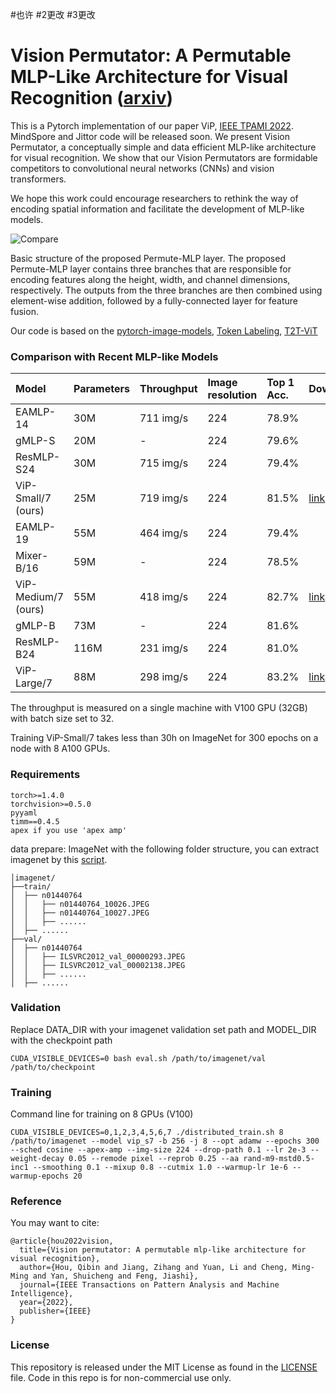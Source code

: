#也许
#2更改
#3更改
#
# Vision Permutator: A Permutable MLP-Like Architecture for Visual Recognition ([arxiv](https://arxiv.org/abs/2106.12368))

This is a Pytorch implementation of our paper ViP, [IEEE TPAMI 2022](https://ieeexplore.ieee.org/abstract/document/9693166/). MindSpore and Jittor code will be released soon. We present Vision Permutator, a conceptually simple and data efficient
MLP-like architecture for visual recognition. We show that our Vision Permutators are formidable competitors to convolutional neural
networks (CNNs) and vision transformers. 

We hope this work could encourage researchers to rethink the way of encoding spatial
information and facilitate the development of MLP-like models.

![Compare](permute_mlp.png)

Basic structure of the proposed Permute-MLP layer. The proposed Permute-MLP layer contains
three branches that are responsible for encoding features along the height, width, and channel
dimensions, respectively. The outputs from the three branches are then combined using element-wise addition, followed by a fully-connected layer for feature fusion.

Our code is based on the [pytorch-image-models](https://github.com/rwightman/pytorch-image-models), [Token Labeling](https://github.com/zihangJiang/TokenLabelinghttps://github.com/rwightman), [T2T-ViT](https://github.com/yitu-opensource/T2T-ViT)

### Comparison with Recent MLP-like Models

| Model                | Parameters | Throughput | Image resolution | Top 1 Acc. | Download | Logs  |
| :------------------- | :--------- | :--------- | :--------------- | :--------- | :------- | :---- |
| EAMLP-14             | 30M        | 711 img/s  |       224        |  78.9%     |          |       |
| gMLP-S               | 20M        | -          |       224        |  79.6%     |          |       |
| ResMLP-S24           | 30M        | 715 img/s  |       224        |  79.4%     |          |       |
| ViP-Small/7 (ours)   | 25M        | 719 img/s  |       224        |  81.5%     | [link](https://drive.google.com/file/d/1cX6eauDrsGsLSZnqsX7cl0oiKX8Dzv5z/view?usp=sharing) | [log](https://github.com/Andrew-Qibin/VisionPermutator/blob/main/logs/vip_s7.log)    |
| EAMLP-19             | 55M        | 464 img/s  |       224        |  79.4%     |          |       |
| Mixer-B/16           | 59M        | -          |       224        |  78.5%     |          |       |
| ViP-Medium/7 (ours)  | 55M        | 418 img/s  |       224        |  82.7%     | [link](https://drive.google.com/file/d/15y5WMypthpbBFdc01E3mJCZit7q0Yn8m/view?usp=sharing) | [log](https://github.com/Andrew-Qibin/VisionPermutator/blob/main/logs/vip_m7.log)    |
| gMLP-B               | 73M        | -          |       224        |  81.6%     |          |       |
| ResMLP-B24           | 116M       | 231 img/s  |       224        |  81.0%     |          |       |
| ViP-Large/7          | 88M        | 298 img/s  |       224        |  83.2%     | [link](https://drive.google.com/file/d/14F5IXGXmB_3jrwK33Efae-WEb5D_G85c/view?usp=sharing) | [log](https://github.com/Andrew-Qibin/VisionPermutator/blob/main/logs/vip_L7.log)    |

The throughput is measured on a single machine with V100 GPU (32GB) with batch size set to 32.

Training ViP-Small/7 takes less than 30h on ImageNet for 300 epochs on a node with 8 A100 GPUs.

### Requirements

```
torch>=1.4.0
torchvision>=0.5.0
pyyaml
timm==0.4.5
apex if you use 'apex amp'
```

data prepare: ImageNet with the following folder structure, you can extract imagenet by this [script](https://gist.github.com/BIGBALLON/8a71d225eff18d88e469e6ea9b39cef4).

```
│imagenet/
├──train/
│  ├── n01440764
│  │   ├── n01440764_10026.JPEG
│  │   ├── n01440764_10027.JPEG
│  │   ├── ......
│  ├── ......
├──val/
│  ├── n01440764
│  │   ├── ILSVRC2012_val_00000293.JPEG
│  │   ├── ILSVRC2012_val_00002138.JPEG
│  │   ├── ......
│  ├── ......
```

### Validation
Replace DATA_DIR with your imagenet validation set path and MODEL_DIR with the checkpoint path
```
CUDA_VISIBLE_DEVICES=0 bash eval.sh /path/to/imagenet/val /path/to/checkpoint
```

### Training

Command line for training on 8 GPUs (V100)
```
CUDA_VISIBLE_DEVICES=0,1,2,3,4,5,6,7 ./distributed_train.sh 8 /path/to/imagenet --model vip_s7 -b 256 -j 8 --opt adamw --epochs 300 --sched cosine --apex-amp --img-size 224 --drop-path 0.1 --lr 2e-3 --weight-decay 0.05 --remode pixel --reprob 0.25 --aa rand-m9-mstd0.5-inc1 --smoothing 0.1 --mixup 0.8 --cutmix 1.0 --warmup-lr 1e-6 --warmup-epochs 20
```


### Reference
You may want to cite:
```
@article{hou2022vision,
  title={Vision permutator: A permutable mlp-like architecture for visual recognition},
  author={Hou, Qibin and Jiang, Zihang and Yuan, Li and Cheng, Ming-Ming and Yan, Shuicheng and Feng, Jiashi},
  journal={IEEE Transactions on Pattern Analysis and Machine Intelligence},
  year={2022},
  publisher={IEEE}
}
```


### License
This repository is released under the MIT License as found in the [LICENSE](LICENSE) file. Code in this repo is for non-commercial use only.
